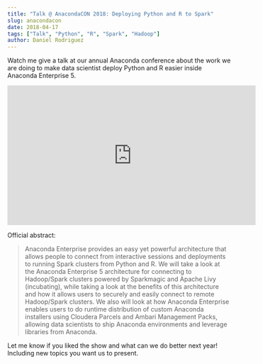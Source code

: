 ```yaml
---
title: "Talk @ AnacondaCON 2018: Deploying Python and R to Spark"
slug: anacondacon
date: 2018-04-17
tags: ["Talk", "Python", "R", "Spark", "Hadoop"]
author: Daniel Rodriguez
---
```


Watch me give a talk at our annual Anaconda conference about the work we are doing
to make data scientist deploy Python and R easier inside Anaconda Enterprise 5.

<iframe width="560" height="315" src="https://www.youtube.com/embed/vmd7L-FAhus" title="YouTube video player" frameborder="0" allow="accelerometer; autoplay; clipboard-write; encrypted-media; gyroscope; picture-in-picture" allowfullscreen></iframe>

Official abstract:

> Anaconda Enterprise provides an easy yet powerful architecture that allows people to connect from interactive sessions and deployments to running Spark clusters from Python and R.  We will take a look at the Anaconda Enterprise 5 architecture for connecting to Hadoop/Spark clusters powered by Sparkmagic and Apache Livy (incubating), while taking a look at the benefits of this architecture and how it allows users to securely and easily connect to remote Hadoop/Spark clusters. We also will look at how Anaconda Enterprise enables users to do runtime distribution of custom Anaconda installers using Cloudera Parcels and Ambari Management Packs, allowing data scientists to ship Anaconda environments and leverage libraries from Anaconda.

Let me know if you liked the show and what can we do better next year!
Including new topics you want us to present.
